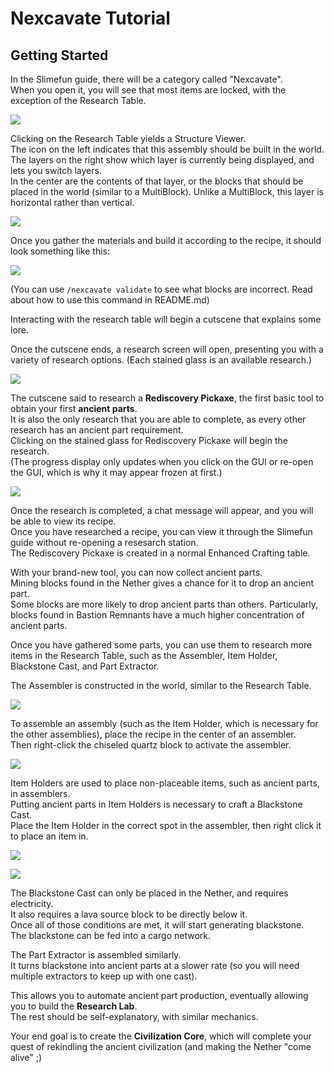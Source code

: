 # Nexcavate Tutorial

## Getting Started

In the Slimefun guide, there will be a category called "Nexcavate".<br>
When you open it, you will see that most items are locked, with the exception of the Research Table.

![](https://raw.githubusercontent.com/qwertyuioplkjhgfd/Nexcavate/main/img/tutorial_2.png)

Clicking on the Research Table yields a Structure Viewer.<br>
The icon on the left indicates that this assembly should be built in the world.<br>
The layers on the right show which layer is currently being displayed, and lets you switch layers. <br>
In the center are the contents of that layer, or the blocks that should be placed in the world (similar to a MultiBlock).
Unlike a MultiBlock, this layer is horizontal rather than vertical. 

![](https://raw.githubusercontent.com/qwertyuioplkjhgfd/Nexcavate/main/img/tutorial_3.png)

Once you gather the materials and build it according to the recipe, it should look something like this:

![](https://raw.githubusercontent.com/qwertyuioplkjhgfd/Nexcavate/main/img/tutorial_4.png)

(You can use `/nexcavate validate` to see what blocks are incorrect. Read about how to use this command in README.md)

Interacting with the research table will begin a cutscene that explains some lore.

Once the cutscene ends, a research screen will open, presenting you with a variety of research options. (Each stained glass is an available research.)

![](https://raw.githubusercontent.com/qwertyuioplkjhgfd/Nexcavate/main/img/tutorial_5.png)

The cutscene said to research a **Rediscovery Pickaxe**, the first basic tool to obtain your first **ancient parts**.<br>
It is also the only research that you are able to complete, as every other research has an ancient part requirement.<br>
Clicking on the stained glass for Rediscovery Pickaxe will begin the research.<br>
(The progress display only updates when you click on the GUI or re-open the GUI, which is why it may appear frozen at first.)

![](https://raw.githubusercontent.com/qwertyuioplkjhgfd/Nexcavate/main/img/tutorial_6.png)

Once the research is completed, a chat message will appear, and you will be able to view its recipe.<br>
Once you have researched a recipe, you can view it through the Slimefun guide without re-opening a resesarch station.<br>
The Rediscovery Pickaxe is created in a normal Enhanced Crafting table.

With your brand-new tool, you can now collect ancient parts.<br>
Mining blocks found in the Nether gives a chance for it to drop an ancient part.<br>
Some blocks are more likely to drop ancient parts than others. Particularly, blocks found in Bastion Remnants have a much higher concentration of ancient parts.

Once you have gathered some parts, you can use them to research more items in the Research Table, such as the Assembler, Item Holder, Blackstone Cast, and Part Extractor.

The Assembler is constructed in the world, similar to the Research Table.

![](https://raw.githubusercontent.com/qwertyuioplkjhgfd/Nexcavate/main/img/tutorial_7.png)

To assemble an assembly (such as the Item Holder, which is necessary for the other assemblies), place the recipe in the center of an assembler.<br>
Then right-click the chiseled quartz block to activate the assembler.

![](https://raw.githubusercontent.com/qwertyuioplkjhgfd/Nexcavate/main/img/tutorial_8.png)

Item Holders are used to place non-placeable items, such as ancient parts, in assemblers.<br>
Putting ancient parts in Item Holders is necessary to craft a Blackstone Cast.<br>
Place the Item Holder in the correct spot in the assembler, then right click it to place an item in.

![](https://raw.githubusercontent.com/qwertyuioplkjhgfd/Nexcavate/main/img/tutorial_9.png)

![](https://raw.githubusercontent.com/qwertyuioplkjhgfd/Nexcavate/main/img/tutorial_10.png)

The Blackstone Cast can only be placed in the Nether, and requires electricity.<br>
It also requires a lava source block to be directly below it.<br>
Once all of those conditions are met, it will start generating blackstone.<br>
The blackstone can be fed into a cargo network. 

The Part Extractor is assembled similarly. <br>
It turns blackstone into ancient parts at a slower rate (so you will need multiple extractors to keep up with one cast).

This allows you to automate ancient part production, eventually allowing you to build the **Research Lab**.<br>
The rest should be self-explanatory, with similar mechanics.<br>

Your end goal is to create the **Civilization Core**, which will complete your quest of rekindling the ancient civilization (and making the Nether "come alive" ;)

